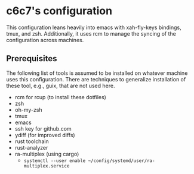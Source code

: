 # c6c7's configuration

This configuration leans heavily into emacs with xah-fly-keys bindings,
tmux, and zsh. Additionally, it uses rcm to manage the syncing of the
configuration across machines.

## Prerequisites

The following list of tools is assumed to be installed on whatever
machine uses this configuration. There are techniques to generalize
installation of these tool, e.g., guix, that are not used here. 

- rcm for rcup (to install these dotfiles)
- zsh
- oh-my-zsh
- tmux
- emacs
- ssh key for github.com
- ydiff (for improved diffs)
- rust toolchain
- rust-analyzer
- ra-multiplex (using cargo)
  - `systemctl --user enable ~/config/systemd/user/ra-multiplex.service`
